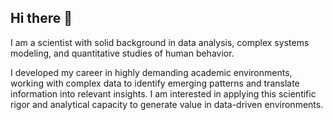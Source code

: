 ## Hi there 👋

I am a scientist with solid background in data analysis, complex systems modeling, and quantitative studies of human behavior.

I developed my career in highly demanding academic environments, working with complex data to identify emerging patterns and translate information into relevant insights. I am interested in applying this scientific rigor and analytical capacity to generate value in data-driven environments.

<!--
**danielvartan/danielvartan** is a ✨ _special_ ✨ repository because its `README.md` (this file) appears on your GitHub profile.

Here are some ideas to get you started:

- 🔭 I’m currently working on ...
- 🌱 I’m currently learning ...
- 👯 I’m looking to collaborate on ...
- 🤔 I’m looking for help with ...
- 💬 Ask me about ...
- 📫 How to reach me: ...
- 😄 Pronouns: ...
- ⚡ Fun fact: ...
-->

